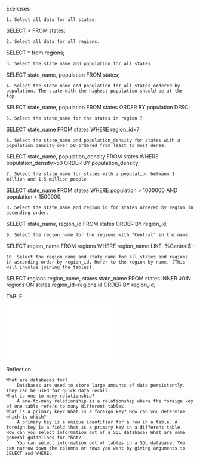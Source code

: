 Exercises

    1. Select all data for all states.

SELECT * FROM states;

    2. Select all data for all regions.

SELECT * from regions;

    3. Select the state_name and population for all states.

SELECT state_name, population
FROM states;

    4. Select the state_name and population for all states ordered by population. The state with the highest population should be at the top.

SELECT state_name, population
FROM states
ORDER BY population DESC;

    5. Select the state_name for the states in region 7

SELECT state_name
FROM states
WHERE region_id=7;

    6. Select the state_name and population_density for states with a population density over 50 ordered from least to most dense.

SELECT state_name, population_density
FROM states
WHERE population_density>50
ORDER BY population_density;

    7. Select the state_name for states with a population between 1 million and 1.5 million people

SELECT state_name
FROM states
WHERE population > 1000000 AND population < 1500000;

    8. Select the state_name and region_id for states ordered by region in ascending order.

SELECT state_name, region_id
FROM states
ORDER BY region_id;

    9. Select the region_name for the regions with "Central" in the name.

SELECT region_name
FROM regions
WHERE region_name LIKE '%Central$';

    10. Select the region_name and state_name for all states and regions in ascending order by region_id. Refer to the region by name. (This will involve joining the tables).

SELECT regions.region_name, states.state_name
FROM states
INNER JOIN regions
ON states.region_id=regions.id
ORDER BY region_id;


TABLE

![stuff](Capture.md)

Reflection

    What are databases for?
        Databases are used to store large amounts of data persistently. They can be used for quick data recall.
    What is one-to-many relationship?
        A one-to-many relationship is a relationship where the foreign key of one table refers to many different tables.
    What is a primary key? What is a foreign key? How can you determine which is which?
        A primary key is a unique identifier for a row in a table. A foreign key is a field that is a primary key in a different table.
    How can you select information out of a SQL database? What are some general guidelines for that?
        You can select information out of tables in a SQL database. You can narrow down the columns or rows you want by giving arguments to SELECT and WHERE.
